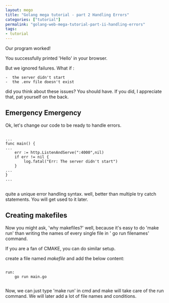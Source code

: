 ```yaml
---
layout: mego
title: "Golang mega tutorial - part 2 Handling Errors"
categories: ["tutorial"]
permalink: "golang-web-mega-tutorial-part-ii-handling-errors"
tags:
- tutorial
---
```



Our program worked!

You successfully printed 'Hello' in your browser.

But we ignored failures.
What if :

	-  the server didn't start
	-  the .env file doesn't exist

did you think about these issues? You should have. 
If you did, I appreciate that, pat yourself on the back.

## Emergency Emergency

Ok, let's change our code to be ready to handle errors.

<pre><code>
...
func main() {
...
	err := http.ListenAndServe(":4000",nil)
	if err != nil {
		log.fatal("Err: The server didn't start")
	}
...
}
...
</code>
</pre>

quite a unique error handling syntax. well, better than multiple try catch statements.
You will get used to it later.


## Creating makefiles

Now you might ask, 'why makefiles?' well, because it's easy to do 'make run' than writing the names of every single file in ' go run filenames' command.

If you are a fan of CMAKE, you can do similar setup. 

create a file named <em>makefile</em> and add the below content:

<pre><code>
run:
	go run main.go

</code></pre>

Now, we can just type 'make run' in cmd and make will take care of the run command.
We will later add a lot of file names and conditions.

